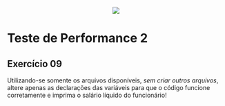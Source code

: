 <p align="center">
    <img src="https://www.infnet.edu.br/infnet/wp-content/themes/infnet.homepage//assets/img/LogoInfnetRodape.png"/>
</p>

# Teste de Performance 2

## Exercício 09

Utilizando-se somente os arquivos disponíveis, _sem criar outros arquivos_, altere apenas as declarações das variáveis para que o código funcione corretamente e imprima o salário líquido do funcionário!

